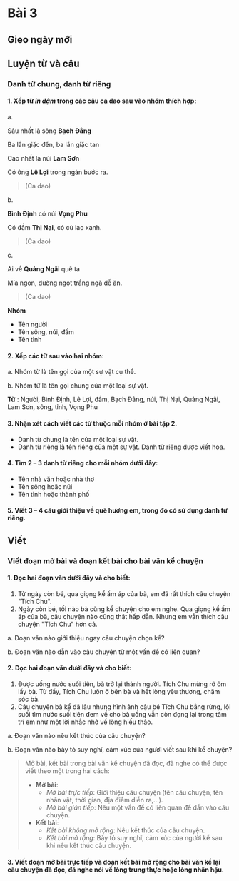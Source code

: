 # Bài 3
## Gieo ngày mới

## Luyện từ và câu

### Danh từ chung, danh từ riêng
#### 1. Xếp từ *in đậm* trong các câu ca dao sau vào nhóm thích hợp:


a.

Sâu nhất là sông **Bạch Đằng**

Ba lần giặc đến, ba lần giặc tan

Cao nhất là núi **Lam Sơn**

Có ông **Lê Lợi** trong ngàn bước ra.
> (Ca dao)

b.

**Bình Định** có núi **Vọng Phu**

Có đầm **Thị Nại**, có cù lao xanh.

> (Ca dao)

c.

Ai về **Quảng Ngãi** quê ta

Mía ngon, đường ngọt trắng ngà dễ ăn.

> (Ca dao)

**Nhóm**
- Tên người
- Tên sông, núi, đầm
- Tên tỉnh

#### 2. Xếp các từ sau vào hai nhóm:
a. Nhóm từ là tên gọi của một sự vật cụ thể.

b. Nhóm từ là tên gọi chung của một loại sự vật.

**Từ** : Người, Bình Định, Lê Lợi, đầm, Bạch Đằng, núi, Thị Nại, Quảng Ngãi, Lam Sơn, sông, tỉnh, Vọng Phu

#### 3. Nhận xét cách viết các từ thuộc mỗi nhóm ở bài tập 2.
- Danh từ chung là tên của một loại sự vật.
- Danh từ riêng là tên riêng của một sự vật. Danh từ riêng được viết hoa.

#### 4. Tìm 2 – 3 danh từ riêng cho mỗi nhóm dưới đây:
- Tên nhà văn hoặc nhà thơ
- Tên sông hoặc núi
- Tên tỉnh hoặc thành phố

#### 5. Viết 3 – 4 câu giới thiệu về quê hương em, trong đó có sử dụng danh từ riêng.

## Viết

### Viết đoạn mở bài và đoạn kết bài cho bài văn kể chuyện
#### 1. Đọc hai đoạn văn dưới đây và cho biết:
1. Từ ngày còn bé, qua giọng kể ấm áp của bà, em đã rất thích câu chuyện "Tích Chu".
2. Ngày còn bé, tối nào bà cũng kể chuyện cho em nghe. Qua giọng kể ấm áp của bà, câu chuyện nào cũng thật hấp dẫn. Nhưng em vẫn thích câu chuyện "Tích Chu" hơn cả.

a. Đoạn văn nào giới thiệu ngay câu chuyện chọn kể?

b. Đoạn văn nào dẫn vào câu chuyện từ một vấn đề có liên quan?

#### 2. Đọc hai đoạn văn dưới đây và cho biết:
1. Được uống nước suối tiên, bà trở lại thành người. Tích Chu mừng rỡ ôm lấy bà. Từ đấy, Tích Chu luôn ở bên bà và hết lòng yêu thương, chăm sóc bà.
2. Câu chuyện bà kể đã lâu nhưng hình ảnh cậu bé Tích Chu bằng rừng, lội suối tìm nước suối tiên đem về cho bà uống vẫn còn đọng lại trong tâm trí em như một lời nhắc nhở về lòng hiếu thảo.

a. Đoạn văn nào nêu kết thúc của câu chuyện?

b. Đoạn văn nào bày tỏ suy nghĩ, cảm xúc của người viết sau khi kể chuyện?


> Mở bài, kết bài trong bài văn kể chuyện đã đọc, đã nghe có thể được viết theo một trong hai cách:
> - **Mở bài**:
>   - *Mở bài trực tiếp*: Giới thiệu câu chuyện (tên câu chuyện, tên nhân vật, thời gian, địa điểm diễn ra,...).
>   - *Mở bài gián tiếp*: Nêu một vấn đề có liên quan để dẫn vào câu chuyện.
> - **Kết bài**:
>   - *Kết bài không mở rộng*: Nêu kết thúc của câu chuyện.
>   - *Kết bài mở rộng*: Bày tỏ suy nghĩ, cảm xúc của người kể sau khi nêu kết thúc câu chuyện.

#### 3. Viết đoạn mở bài trực tiếp và đoạn kết bài mở rộng cho bài văn kể lại câu chuyện đã đọc, đã nghe nói về lòng trung thực hoặc lòng nhân hậu.
